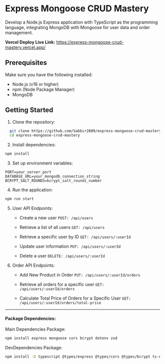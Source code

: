 # Express Mongoose CRUD Mastery

Develop a Node.js Express application with TypeScript as the programming language, integrating MongoDB with Mongoose for user data and order management.

**Vercel Deploy Live Link:** https://express-mongoose-crud-mastery.vercel.app/

## Prerequisites

Make sure you have the following installed:

- Node.js (v16 or higher)
- npm (Node Package Manager)
- MongoDB

## Getting Started

1. Clone the repository:

```bash
  git clone https://github.com/Sabbir2809/express-mongoose-crud-mastery
  cd express-mongoose-crud-mastery
```

2. Install dependencies:

```bash
npm install
```

3. Set up environment variables:

```.env
PORT=your_server_port
DATABASE_URL=your_mongodb_connection_string
BCRYPT_SALT_ROUNDS=bcrypt_salt_rounds_number
```

4. Run the application:

```bash
npm run start
```

5.  User API Endpoints:

    - Create a new user `POST: /api/users`

    - Retrieve a list of all users `GET: /api/users`

    - Retrieve a specific user by ID `GET: /api/users/:userId`

    - Update user information `PUT: /api/users/:userId`

    - Delete a user `DELETE: /api/users/:userId`

6.  Order API Endpoints:

    - Add New Product in Order `PUT: /api/users/:userId/orders`

    - Retrieve all orders for a specific user `GET: /api/users/:userId/orders`

    - Calculate Total Price of Orders for a Specific User `GET: /api/users/:userId/orders/total-price`

---

#### Package Dependencies:

Main Dependencies Package:

```bash
npm install express mongoose cors bcrypt dotenv zod
```

DevDependencies Package:

```bash
npm install -D typescript @types/express @types/cors @types/bcrypt ts-node-dev
```
